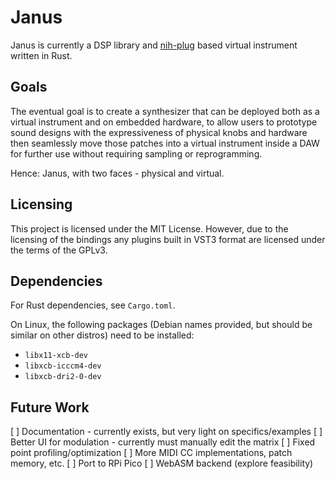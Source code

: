 # Janus

Janus is currently a DSP library and [nih-plug](https://github.com/robbert-vdh/nih-plug)
based virtual instrument written in Rust.

## Goals

The eventual goal is to create a synthesizer that can be deployed both as a virtual
instrument and on embedded hardware, to allow users to prototype sound designs
with the expressiveness of physical knobs and hardware then seamlessly move those
patches into a virtual instrument inside a DAW for further use without requiring
sampling or reprogramming.

Hence: Janus, with two faces - physical and virtual.

## Licensing

This project is licensed under the MIT License.  However, due to the licensing
of the bindings any plugins built in VST3 format are licensed under the terms of
the GPLv3.

## Dependencies

For Rust dependencies, see `Cargo.toml`.

On Linux, the following packages (Debian names provided, but should be similar on other
distros) need to be installed:

- `libx11-xcb-dev`
- `libxcb-icccm4-dev`
- `libxcb-dri2-0-dev`

## Future Work

[ ] Documentation - currently exists, but very light on specifics/examples
[ ] Better UI for modulation - currently must manually edit the matrix
[ ] Fixed point profiling/optimization
[ ] More MIDI CC implementations, patch memory, etc.
[ ] Port to RPi Pico
[ ] WebASM backend (explore feasibility)
